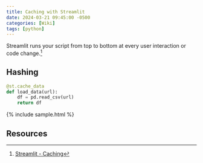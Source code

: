 ```yaml
---
title: Caching with Streamlit
date: 2024-03-21 09:45:00 -0500
categories: [Wiki]
tags: [python]
---
```


Streamlit runs your script from top to bottom at every user interaction or code change.[^caching]

## Hashing
```python
@st.cache_data
def load_data(url):
    df = pd.read_csv(url)
    return df
```
{% include sample.html %}

## Resources
[^caching]:[Streamlit - Caching](https://docs.streamlit.io/library/advanced-features/caching)
[^state]:[Streamlit - Add statefulness to apps](https://docs.streamlit.io/library/advanced-features/session-state)